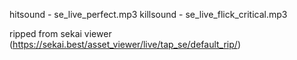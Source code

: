 hitsound - se_live_perfect.mp3 
killsound - se_live_flick_critical.mp3

ripped from sekai viewer (https://sekai.best/asset_viewer/live/tap_se/default_rip/)